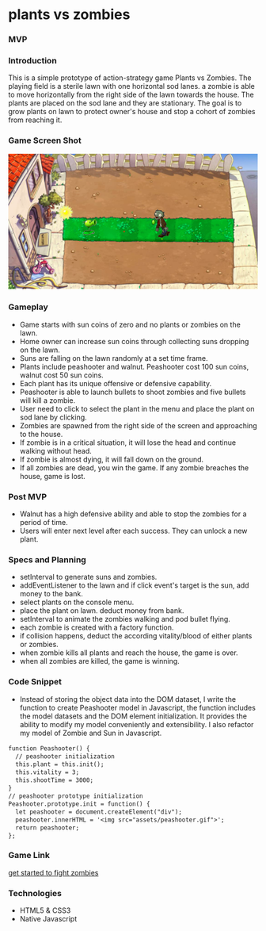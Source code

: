 # plants vs zombies
### MVP
### Introduction
This is a simple prototype of action-strategy game Plants vs Zombies. The playing field is a sterile lawn with one horizontal sod lanes. a zombie is able to move horizontally from the right side of the lawn towards the house. The plants are placed on the sod lane and they are stationary. The goal is to grow plants on lawn to protect owner's house and stop a cohort of zombies from reaching it.
### Game Screen Shot
![ScreenShot](gameScreenShot.png)
### Gameplay
- Game starts with sun coins of zero and no plants or zombies on the lawn.
- Home owner can increase sun coins through collecting suns dropping on the lawn.
- Suns are falling on the lawn randomly at a set time frame.
- Plants include peashooter and walnut. Peashooter cost 100 sun coins, walnut cost 50 sun coins.
- Each plant has its unique offensive or defensive capability.
- Peashooter is able to launch bullets to shoot zombies and five bullets will kill a zombie.
- User need to click to select the plant in the menu and place the plant on sod lane by clicking.
- Zombies are spawned from the right side of the screen and approaching to the house.
- If zombie is in a critical situation, it will lose the head and continue walking without head.
- If zombie is almost dying, it will fall down on the ground.
- If all zombies are dead, you win the game. If any zombie breaches the house, game is lost.

### Post MVP
- Walnut has a high defensive ability and able to stop the zombies for a period of time.
- Users will enter next level after each success. They can unlock a new plant.

### Specs and Planning
- setInterval to generate suns and zombies.
- addEventListener to the lawn and if click event's target is the sun, add money to the bank.
- select plants on the console menu.
- place the plant on lawn. deduct money from bank.
- setInterval to animate the zombies walking and pod bullet flying.
- each zombie is created with a factory function.
- if collision happens, deduct the according vitality/blood of either plants or zombies.
- when zombie kills all plants and reach the house, the game is over.
- when all zombies are killed, the game is winning.

### Code Snippet
- Instead of storing the object data into the DOM dataset, I write the function to create Peashooter model in Javascript, the function includes the model datasets and the DOM element initialization. It provides the ability to modify my model conveniently and extensibility. I also refactor my model of Zombie and Sun in Javascript.

```
function Peashooter() {
  // peashooter initialization
  this.plant = this.init();
  this.vitality = 3;
  this.shootTime = 3000;
}
// peashooter prototype initialization
Peashooter.prototype.init = function() {
  let peashooter = document.createElement("div");
  peashooter.innerHTML = '<img src="assets/peashooter.gif">';
  return peashooter;
};
```
### Game Link 
[get started to fight zombies](http://righteous-stop.surge.sh/)
### Technologies
- HTML5 & CSS3
- Native Javascript
